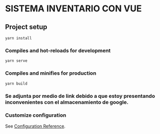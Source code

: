# SISTEMA INVENTARIO CON VUE

## Project setup
```
yarn install
```

### Compiles and hot-reloads for development
```
yarn serve
```

### Compiles and minifies for production
```
yarn build
```

### Se adjunta por medio de link debido a que estoy presentando inconvenientes con el almacenamiento de google.

### Customize configuration
See [Configuration Reference](https://cli.vuejs.org/config/).
